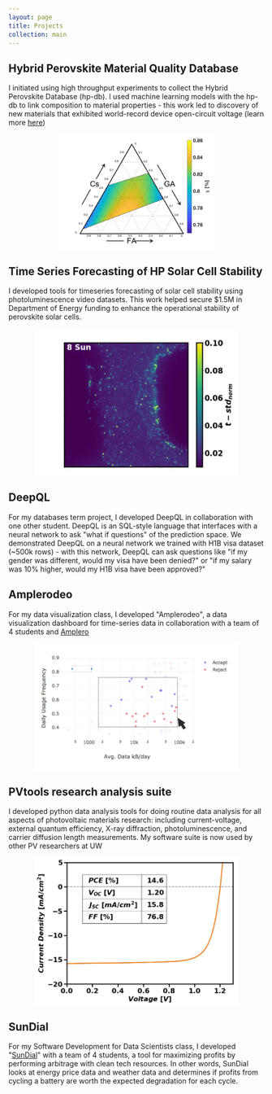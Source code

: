 ```yaml
---
layout: page
title: Projects
collection: main
---
```


## Hybrid Perovskite Material Quality Database
I initiated using high throughput experiments to collect the Hybrid Perovskite Database
(hp-db). I used machine learning models with the hp-db to link composition to material properties -
 this work led to discovery of new materials that exhibited world-record device open-circuit voltage 
 (learn more [here](https://pubs.acs.org/doi/10.1021/acsenergylett.8b00576))
<div style="text-align:center"><img  width="300" height="228" src="photos/hpdb.png" align="middle"></div>



## Time Series Forecasting of HP Solar Cell Stability
I developed tools for timeseries forecasting of solar cell stability using photoluminescence video datasets. 
This work helped secure $1.5M in Department of Energy funding to enhance the operational stability
of perovskite solar cells.
<div style="text-align:center"><img  width="400" height="291" src="photos/time_series_forecast.png" align="middle"></div>

## DeepQL
For my databases term project, I developed DeepQL in collaboration with one other student. DeepQL is 
an SQL-style language that interfaces with a neural network to ask "what if questions" of the prediction
space. We demonstrated DeepQL on a neural network we trained with H1B visa dataset (~500k rows) - with this network,
DeepQL can ask questions like "if my gender was different, would my visa have been denied?" 
or "if my salary was 10% higher, would my H1B visa have been approved?"

## Amplerodeo
For my data visualization class, I developed "Amplerodeo", a data visualization dashboard
for time-series data in collaboration with a team of 4 students and [Amplero](https://www.amplero.com/)
<div style="text-align:center"><img  width="400" height="251" src="photos/amplerodeo.png" align="middle"></div>


## PVtools research analysis suite
I developed python data analysis tools for doing routine data analysis for all aspects of photovoltaic materials research:
including current-voltage, external quantum efficiency, X-ray diffraction, photoluminescence, and carrier diffusion length
measurements. My software suite is now used by other PV researchers at UW 
<div style="text-align:center"><img  width="400" height="291" src="photos/jv.png" align="middle"></div>

## SunDial
For my Software Development for Data Scientists class, I developed "[SunDial](https://github.com/UWSEDS-aut17/SunDial)" with a team of 4 students, a tool for maximizing profits by performing
arbitrage with clean tech resources. In other words, SunDial looks at energy price data and weather data and determines if 
profits from cycling a battery are worth the expected degradation for each cycle.
